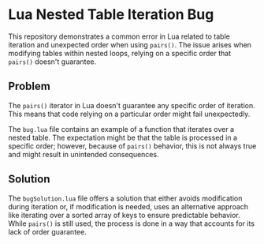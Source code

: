 # Lua Nested Table Iteration Bug

This repository demonstrates a common error in Lua related to table iteration and unexpected order when using `pairs()`.  The issue arises when modifying tables within nested loops, relying on a specific order that `pairs()` doesn't guarantee.

## Problem

The `pairs()` iterator in Lua doesn't guarantee any specific order of iteration.  This means that code relying on a particular order might fail unexpectedly.

The `bug.lua` file contains an example of a function that iterates over a nested table. The expectation might be that the table is processed in a specific order; however, because of `pairs()` behavior, this is not always true and might result in unintended consequences.

## Solution

The `bugSolution.lua` file offers a solution that either avoids modification during iteration or, if modification is needed, uses an alternative approach like iterating over a sorted array of keys to ensure predictable behavior. While `pairs()` is still used, the process is done in a way that accounts for its lack of order guarantee.